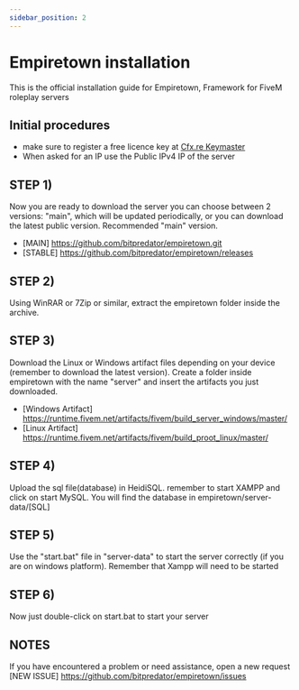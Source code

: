 ```yaml
---
sidebar_position: 2
---
```

# Empiretown installation

This is the official installation guide for Empiretown, Framework for FiveM roleplay servers

## Initial procedures
- make sure to register a free licence key at [Cfx.re Keymaster](https://keymaster.fivem.net/)
- When asked for an IP use the Public IPv4 IP of the server

## STEP 1)
Now you are ready to download the server you can choose between 2 versions: "main", which will be updated periodically, or you can download the latest public version.
Recommended "main" version.
- [MAIN] https://github.com/bitpredator/empiretown.git
- [STABLE] https://github.com/bitpredator/empiretown/releases

## STEP 2)
Using WinRAR or 7Zip or similar, extract the empiretown folder inside the archive.

## STEP 3)
Download the Linux or Windows artifact files depending on your device (remember to download the latest version). Create a folder inside empiretown with the name "server" and insert the artifacts you just downloaded.
- [Windows Artifact] https://runtime.fivem.net/artifacts/fivem/build_server_windows/master/
- [Linux Artifact] https://runtime.fivem.net/artifacts/fivem/build_proot_linux/master/


## STEP 4)
Upload the sql file(database) in HeidiSQL. remember to start XAMPP and click on start MySQL.
You will find the database in empiretown/server-data/[SQL]

## STEP 5)
Use the "start.bat" file in "server-data" to start the server correctly (if you are on windows platform).
Remember that Xampp will need to be started

## STEP 6) 
Now just double-click on start.bat to start your server

## NOTES
If you have encountered a problem or need assistance, open a new request 
[NEW ISSUE] https://github.com/bitpredator/empiretown/issues